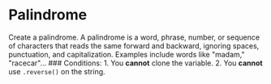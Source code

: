 # Palindrome
Create a palindrome.  A palindrome is a word, phrase, number, or sequence of characters that reads the same forward and backward, ignoring spaces, punctuation, and capitalization. Examples include words like "madam," "racecar"...  ### Conditions:   1. You **cannot** clone the variable.   2. You **cannot** use `.reverse()` on the string.  
